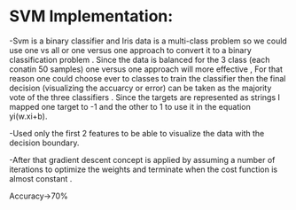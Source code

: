 
# SVM Implementation:

-Svm is a binary classifier and Iris data is a multi-class problem so we could use one vs all or one versus one approach to convert it to a binary classification problem . Since the data is balanced for the 3 class (each conatin 50 samples) one versus one approach  will more effective , For that reason one could choose ever to classes to train the classifier then the final decision (visualizing the accuarcy or error) can be taken as the majority vote of the three classifiers .
Since the targets are represented as strings I mapped one target to -1 and the other to 
1 to use it in the equation yi(w.xi+b).

-Used only the first 2 features to be able to visualize the data with the decision boundary.

-After that gradient descent concept is applied by assuming a number of 
iterations to optimize the weights and terminate when the cost function is almost 
constant .

Accuracy->70%